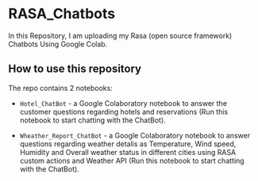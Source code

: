 # RASA_Chatbots
In this Repository, I am uploading my Rasa (open source framework) Chatbots Using Google Colab. 

## How to use this repository

The repo contains 2 notebooks:

- `Hotel_ChatBot` - a Google Colaboratory notebook to answer the customer questions regarding hotels and reservations (Run this notebook to start chatting with the ChatBot).

- `Wheather_Report_ChatBot` - a Google Colaboratory notebook to answer questions regarding weather detalis as Temperature, Wind speed, Humidity and Overall weather status in different cities using RASA custom actions and Weather API (Run this notebook to start chatting with the ChatBot).
